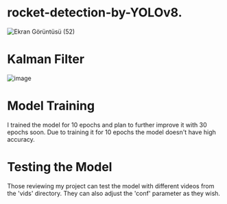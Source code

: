 # rocket-detection-by-YOLOv8.

![Ekran Görüntüsü (52)](https://github.com/burakangun/rocket-detection-by-YOLOv8/assets/96389414/8cd3fe2f-cf85-4de5-b8a5-8f7f34c2b4ca)

# Kalman Filter
![image](https://github.com/burakangun/rocket-detection-by-YOLOv8/assets/96389414/1c2b8d63-4a02-4e15-a9a8-5a6d0ac0ad9c)


# Model Training
I trained the model for 10 epochs and plan to further improve it with 30 epochs soon. Due to training it for 10 epochs the model doesn't have high accuracy.

# Testing the Model
Those reviewing my project can test the model with different videos from the 'vids' directory. They can also adjust the 'conf' parameter as they wish.


